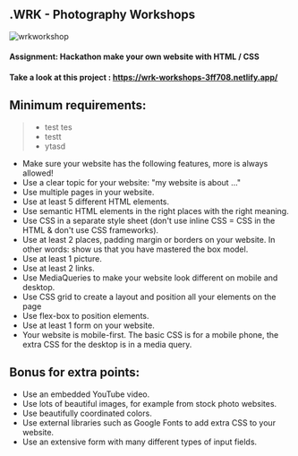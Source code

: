 ## .WRK - Photography Workshops

![wrkworkshop](https://user-images.githubusercontent.com/72910410/110693004-42053c80-81e7-11eb-82d7-ce53b4675d12.jpg)

#### **Assignment: Hackathon make your own website with HTML / CSS**

#### **Take a look at this project : https://wrk-workshops-3ff708.netlify.app/**


## Minimum requirements:
>- test tes
>- testt
>- ytasd

- Make sure your website has the following features, more is always allowed!
- Use a clear topic for your website: "my website is about ..."
- Use multiple pages in your website.
- Use at least 5 different HTML elements.
- Use semantic HTML elements in the right places with the right meaning.
- Use CSS in a separate style sheet (don't use inline CSS = CSS in the HTML & don't use CSS frameworks).
- Use at least 2 places, padding margin or borders on your website. In other words: show us that you have mastered the box model.
- Use at least 1 picture.
- Use at least 2 links.
- Use MediaQueries to make your website look different on mobile and desktop.
- Use CSS grid to create a layout and position all your elements on the page
- Use flex-box to position elements.
- Use at least 1 form on your website.
- Your website is mobile-first. The basic CSS is for a mobile phone, the extra CSS for the desktop is in a media query.



## Bonus for extra points:
- Use an embedded YouTube video.
- Use lots of beautiful images, for example from stock photo websites.
- Use beautifully coordinated colors.
- Use external libraries such as Google Fonts to add extra CSS to your website.
- Use an extensive form with many different types of input fields.
